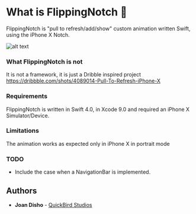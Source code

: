 # What is FlippingNotch 🤙
FlippingNotch is "pull to refresh/add/show" custom animation written Swift, using the iPhone X Notch. 

![alt text](https://cdn.dribbble.com/users/793057/screenshots/4089014/iphone-x-pull-to-refresh.gif)

### What FlippingNotch is not
It is not a framework, it is just a Dribble inspired project https://dribbble.com/shots/4089014-Pull-To-Refresh-iPhone-X

### Requirements
FlippingNotch is written in Swift 4.0, in Xcode 9.0 and required an iPhone X Simulator/Device.

### Limitations
The animation works as expected only in iPhone X in portrait mode

### TODO
- Include the case when a NavigationBar is implemented.

## Authors

* **Joan Disho** - [QuickBird Studios](http://www.quickbirdstudios.com)


